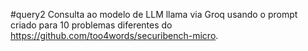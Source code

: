 #query2 
Consulta ao modelo de LLM llama via Groq usando o prompt criado para 10 problemas diferentes do https://github.com/too4words/securibench-micro.
